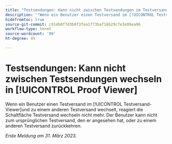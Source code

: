 ```yaml
---
title: "Testsendungen: Kann nicht zwischen Testsendungen im Testversand-Viewer wechseln"
description: '"Wenn ein Benutzer einen Testversand im [!UICONTROL Testversand-Viewer]und zu einer anderen Version wechseln, wird das Dropdown-Menü "Version"deaktiviert und der Benutzer kann nicht zur Originalversion, die er angezeigt hat, oder zu einer anderen Version des Testversands zurückkehren."'
hidefromtoc: true
source-git-commit: c914b0f7d3b0f3fea1f73baf16b29cfe3e09ea96
workflow-type: tm+mt
source-wordcount: '99'
ht-degree: 4%

---
```



# Testsendungen: Kann nicht zwischen Testsendungen wechseln in [!UICONTROL Proof Viewer]

Wenn ein Benutzer einen Testversand im [!UICONTROL Testversand-Viewer]und zu einem anderen Testversand wechselt, reagiert die Schaltfläche Testversand wechseln nicht mehr. Der Benutzer kann nicht zum ursprünglichen Testversand, den er angesehen hat, oder zu einem anderen Testversand zurückkehren.

_Erste Meldung am 31. März 2023._
